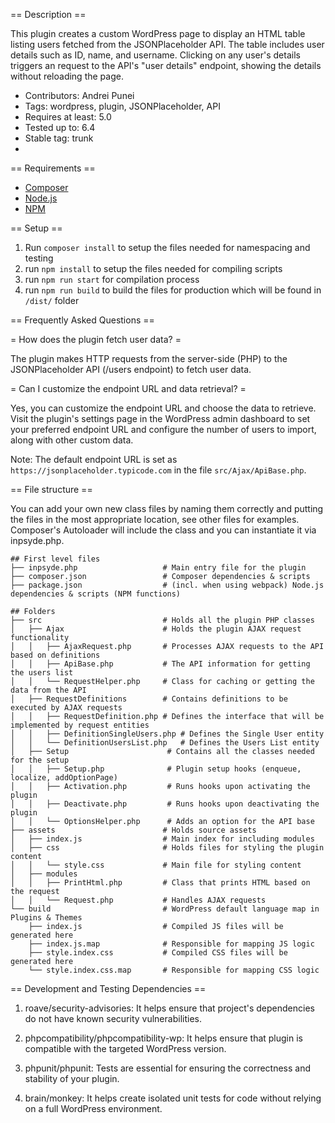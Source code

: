 == Description ==

This plugin creates a custom WordPress page to display an HTML table listing users fetched from the JSONPlaceholder API. The table includes user details such as ID, name, and username. Clicking on any user's details triggers an request to the API's "user details" endpoint, showing the details without reloading the page.

* Contributors: Andrei Punei
* Tags: wordpress, plugin, JSONPlaceholder, API
* Requires at least: 5.0
* Tested up to: 6.4
* Stable tag: trunk
*

== Requirements ==

- [Composer](https://getcomposer.org/doc/00-intro.md)
- [Node.js](https://docs.npmjs.com/downloading-and-installing-node-js-and-npm)
- [NPM](https://docs.npmjs.com/downloading-and-installing-node-js-and-npm)

== Setup ==

1. Run `composer install` to setup the files needed for namespacing and testing
2. run `npm install` to setup the files needed for compiling scripts
3. run `npm run start` for compilation process
3. run `npm run build` to build the files for production which will be found in `/dist/` folder

== Frequently Asked Questions ==

= How does the plugin fetch user data? =

The plugin makes HTTP requests from the server-side (PHP) to the JSONPlaceholder API (/users endpoint) to fetch user data.

= Can I customize the endpoint URL and data retrieval? =

Yes, you can customize the endpoint URL and choose the data to retrieve. Visit the plugin's settings page in the WordPress admin dashboard to set your preferred endpoint URL and configure the number of users to import, along with other custom data.

Note: The default endpoint URL is set as `https://jsonplaceholder.typicode.com` in the file `src/Ajax/ApiBase.php`.

== File structure ==

You can add your own new class files by naming them correctly and putting the files in the most appropriate location,
see other files for examples. Composer's Autoloader will include the class and you can instantiate it via inpsyde.php.

```
## First level files
├── inpsyde.php                   # Main entry file for the plugin
├── composer.json                 # Composer dependencies & scripts
├── package.json                  # (incl. when using webpack) Node.js dependencies & scripts (NPM functions)

## Folders
├── src                           # Holds all the plugin PHP classes
│   ├── Ajax                      # Holds the plugin AJAX request functionality
│   │   ├── AjaxRequest.php       # Processes AJAX requests to the API based on definitions
│   │   ├── ApiBase.php           # The API information for getting the users list
│   │   └── RequestHelper.php     # Class for caching or getting the data from the API
│   ├── RequestDefinitions        # Contains definitions to be executed by AJAX requests
│   │   ├── RequestDefinition.php # Defines the interface that will be implemented by request entities
│   │   ├── DefinitionSingleUsers.php # Defines the Single User entity
│   │   └── DefinitionUsersList.php   # Defines the Users List entity
│   ├── Setup                      # Contains all the classes needed for the setup
│   │   ├── Setup.php              # Plugin setup hooks (enqueue, localize, addOptionPage)
│   │   ├── Activation.php         # Runs hooks upon activating the plugin
│   │   ├── Deactivate.php         # Runs hooks upon deactivating the plugin
│   │   └── OptionsHelper.php      # Adds an option for the API base
├── assets                        # Holds source assets
│   ├── index.js                  # Main index for including modules
│   ├── css                       # Holds files for styling the plugin content
│   │   └── style.css             # Main file for styling content
│   ├── modules
│   │   ├── PrintHtml.php         # Class that prints HTML based on the request
│   │   └── Request.php           # Handles AJAX requests
└── build                         # WordPress default language map in Plugins & Themes
    ├── index.js                  # Compiled JS files will be generated here
    ├── index.js.map              # Responsible for mapping JS logic
    ├── style.index.css           # Compiled CSS files will be generated here
    └── style.index.css.map       # Responsible for mapping CSS logic
```

== Development and Testing Dependencies ==

1. roave/security-advisories: It helps ensure that project's dependencies do not have known security vulnerabilities.

2. phpcompatibility/phpcompatibility-wp: It helps ensure that plugin is compatible with the targeted WordPress version.

3. phpunit/phpunit: Tests are essential for ensuring the correctness and stability of your plugin.

4. brain/monkey: It helps create isolated unit tests for code without relying on a full WordPress environment.


